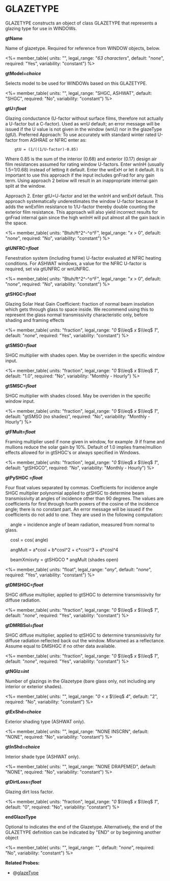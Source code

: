 # GLAZETYPE

GLAZETYPE constructs an object of class GLAZETYPE that represents a glazing type for use in WINDOWs.

**gtName**

Name of glazetype. Required for reference from WINDOW objects, below.

<%= member_table(
  units: "",
  legal_range: "*63 characters*",
  default: "*none*",
  required: "Yes",
  variability: "constant")
  %>

**gtModel=*choice***

Selects model to be used for WINDOWs based on this GLAZETYPE.

<%= member_table(
  units: "",
  legal_range: "SHGC, ASHWAT",
  default: "SHGC",
  required: "No",
  variability: "constant")
  %>

**gtU=*float***

Glazing conductance (U-factor without surface films, therefore not actually a U-factor but a C-factor). Used as wnU default; an error message will be issued if the U value is not given in the window (wnU) nor in the glazeType (gtU). <!-- TODO: rename gtC? (Also wnU s/b wnC?) 7-2011 --> Preferred Approach: To use accurately with standard winter rated U-factor from ASHRAE or NFRC enter as:

        gtU = (1/((1/U-factor)-0.85)

Where 0.85 is the sum of the interior (0.68) and exterior (0.17) design air film resistances assumed for rating window U-factors. Enter wnInH (usually 1.5=1/0.68) instead of letting it default. Enter the wnExH or let it default. It is important to use this approach if the input includes gnFrad for any gain term. Using approach 2 below will result in an inappropriate internal gain split at the window.

Approach 2. Enter gtU=U-factor and let the wnInH and wnExH default. This approach systematically underestimates the window U-factor because it adds the wnExfilm resistance to 1/U-factor thereby double counting the exterior film resistance. This approach will also yield incorrect results for gnFrad internal gain since the high wnInH will put almost all the gain back in the space.

<%= member_table(
  units: "Btuh/ft^2^-^o^F",
  legal_range: "*x* $>$ 0",
  default: "*none*",
  required: "No",
  variability: "constant")
  %>

**gtUNFRC=*float***

Fenestration system (including frame) U-factor evaluated at NFRC heating conditions. For ASHWAT windows, a value for the NFRC U-factor is required, set via gtUNFRC or wnUNFRC.

<%= member_table(
  units: "Btuh/ft^2^-^o^F",
  legal_range: "*x* $>$ 0",
  default: "*none*",
  required: "No",
  variability: "constant")
  %>

**gtSHGC=*float***

Glazing Solar Heat Gain Coefficient: fraction of normal beam insolation which gets through glass to space inside. We recommend using this to represent the glass normal transmissivity characteristic only, before shading and framing effects

<%= member_table(
  units: "fraction",
  legal_range: "*0* $\\leq$ *x* $\\leq$ *1*",
  default: "*none*",
  required: "Yes",
  variability: "constant")
  %>

**gtSMSO=*float***

SHGC multiplier with shades open. May be overriden in the specific window input.

<%= member_table(
  units: "fraction",
  legal_range: "*0* $\\leq$ *x* $\\leq$ *1*",
  default: "1.0",
  required: "No",
  variability: "Monthly - Hourly")
  %>

**gtSMSC=*float***

SHGC multiplier with shades closed. May be overriden in the specific window input.

<%= member_table(
  units: "fraction",
  legal_range: "*0* $\\leq$ *x* $\\leq$ *1*",
  default: "gtSMSO (no shades)",
  required: "No",
  variability: "Monthly - Hourly")
  %>

**gtFMult=*float***

Framing multiplier used if none given in window, for example .9 if frame and mullions reduce the solar gain by 10%. Default of 1.0 implies frame/mullion effects allowed for in gtSHGC's or always specified in Windows.

<%= member_table(
  units: "fraction",
  legal_range: "*0* $\\leq$ *x* $\\leq$ *1*",
  default: "gtSHGCO",
  required: "No",
  variability: "Monthly - Hourly")
  %>

**gtPySHGC =*float***

Four float values separated by commas. Coefficients for incidence angle SHGC multiplier polynomial applied to gtSHGC to determine beam transmissivity at angles of incidence other than 90 degrees. The values are coefficients for first through fourth powers of the cosine of the incidence angle; there is no constant part. An error message will be issued if the coefficients do not add to one. They are used in the following computation:

    angle = incidence angle of beam radiation, measured from normal to glass.

    cosI = cos( angle)

    angMult = a\*cosI + b\*cosI\^2 + c\*cosI\^3 + d\*cosI\^4

    beamXmisvty = gtSHGCO \* angMult (shades open)

<%= member_table(
  units: "float",
  legal_range: "*any*",
  default: "*none*",
  required: "Yes",
  variability: "constant")
  %>

**gtDMSHGC=*float***

SHGC diffuse multiplier, applied to gtSHGC to determine transmissivity for diffuse radiation.

<%= member_table(
  units: "fraction",
  legal_range: "*0* $\\leq$ *x* $\\leq$ *1*",
  default: "*none*",
  required: "Yes",
  variability: "constant")
  %>

**gtDMRBSol=*float***

SHGC diffuse multiplier, applied to qtSHGC to determine transmissivity for diffuse radiation reflected back out the window. Misnamed as a reflectance. Assume equal to DMSHGC if no other data available.

<%= member_table(
  units: "fraction",
  legal_range: "*0* $\\leq$ *x* $\\leq$ *1*",
  default: "*none*",
  required: "Yes",
  variability: "constant")
  %>

**gtNGlz=*int***

Number of glazings in the Glazetype (bare glass only, not including any interior or exterior shades).

<%= member_table(
  units: "",
  legal_range: "*0* $<$ *x* $\\leq$ *4*",
  default: "2",
  required: "No",
  variability: "constant")
  %>

**gtExShd=*choice***

Exterior shading type (ASHWAT only).

<%= member_table(
  units: "",
  legal_range: "NONE INSCRN",
  default: "NONE",
  required: "No",
  variability: "constant")
  %>

**gtInShd=*choice***

Interior shade type (ASHWAT only).

<%= member_table(
  units: "",
  legal_range: "NONE DRAPEMED",
  default: "NONE",
  required: "No",
  variability: "constant")
  %>

**gtDirtLoss=*float***

Glazing dirt loss factor.

<%= member_table(
  units: "fraction",
  legal_range: "*0* $\\leq$ *x* $\\leq$ *1*",
  default: "0",
  required: "No",
  variability: "constant")
  %>

**endGlazeType**

Optional to indicates the end of the Glazetype. Alternatively, the end of the GLAZETYPE definition can be indicated by "END" or by beginning another object

<%= member_table(
  units: "",
  legal_range: "",
  default: "*none*",
  required: "No",
  variability: "constant")
  %>

**Related Probes:**

- @[glazeType](#p_glazetype)
